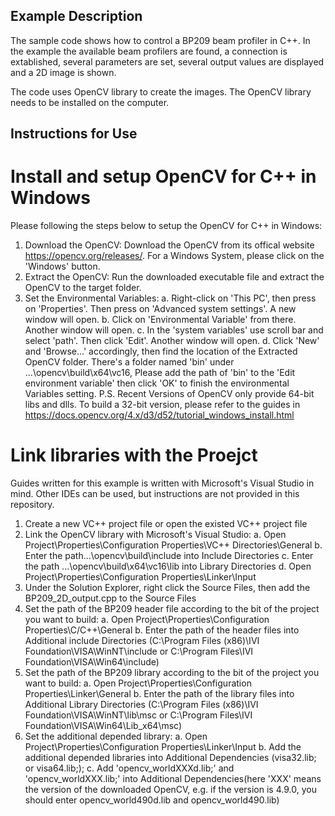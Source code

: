 ## Example Description
The sample code shows how to control a BP209 beam profiler in C++. In the example the available beam profilers are found, a connection is extablished, several parameters are set, several output values are displayed and a 2D image is shown.

The code uses OpenCV library to create the images. The OpenCV library needs to be installed on the computer. 

## Instructions for Use
# Install and setup OpenCV for C++ in Windows
Please following the steps below to setup the OpenCV for C++ in Windows:
1. Download the OpenCV:
Download the OpenCV from its offical website https://opencv.org/releases/. For a Windows System, please click on the 'Windows' button. 
2. Extract the OpenCV:
Run the downloaded executable file and extract the OpenCV to the target folder.
3. Set the Environmental Variables:
a. Right-click on 'This PC', then press on 'Properties'. Then press on 'Advanced system settings'. A new window will open.
b. Click on 'Environmental Variable' from there. Another window will open. 
c. In the 'system variables' use scroll bar and select 'path'. Then click 'Edit'. Another window will open.
d. Click 'New' and 'Browse...' accordingly, then find the location of the Extracted OpenCV folder. There's a folder named 'bin' under ...\opencv\build\x64\vc16\, Please add the path of 'bin' to the 'Edit environment variable' then click 'OK' to finish the environmental Variables setting.
P.S. Recent Versions of OpenCV only provide 64-bit libs and dlls. To build a 32-bit version, please refer to the guides in https://docs.opencv.org/4.x/d3/d52/tutorial_windows_install.html  


# Link libraries with the Proejct
Guides written for this example is written with Microsoft's Visual Studio in mind. Other IDEs can be used, but instructions are not provided in this repository.
1. Create a new VC++ project file or open the existed VC++ project file
2. Link the OpenCV library with Microsoft's Visual Studio:
a. Open Project\Properties\Configuration Properties\VC++ Directories\General
b. Enter the path...\opencv\build\include into Include Directories
c. Enter the path ...\opencv\build\x64\vc16\lib into Library Directories
d. Open Project\Properties\Configuration Properties\Linker\Input
3. Under the Solution Explorer, right click the Source Files, then add the BP209_2D_output.cpp to the Source Files
4. Set the path of the BP209 header file according to the bit of the project you want to build:
a. Open Project\Properties\Configuration Properties\C/C++\General
b. Enter the path of the header files into Additional include Directories (C:\Program Files (x86)\IVI Foundation\VISA\WinNT\include or C:\Program Files\IVI Foundation\VISA\Win64\include)
5. Set the path of the BP209 library according to the bit of the project you want to build:
a. Open Project\Properties\Configuration Properties\Linker\General
b. Enter the path of the library files into Additional Library Directories (C:\Program Files (x86)\IVI Foundation\VISA\WinNT\lib\msc or C:\Program Files\IVI Foundation\VISA\Win64\Lib_x64\msc)
6. Set the additional depended library:
a. Open Project\Properties\Configuration Properties\Linker\Input
b. Add the additional depended libraries into Additional Dependencies (visa32.lib; or visa64.lib;);
c. Add 'opencv_worldXXXd.lib;' and 'opencv_worldXXX.lib;' into Additional Dependencies(here 'XXX' means the version of the downloaded OpenCV, e.g. if the version is 4.9.0, you should enter opencv_world490d.lib and opencv_world490.lib)